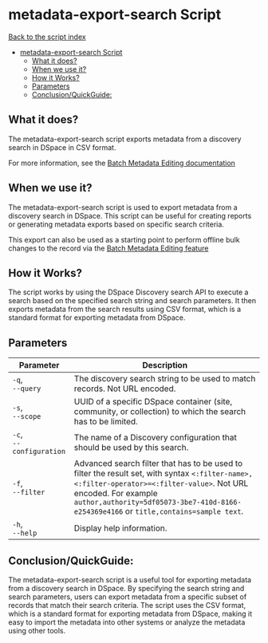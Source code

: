 # metadata-export-search Script
[Back to the script index](index.md)
<!-- TOC -->
* [metadata-export-search Script](#metadata-export-search-script)
  * [What it does?](#what-it-does)
  * [When we use it?](#when-we-use-it)
  * [How it Works?](#how-it-works)
  * [Parameters](#parameters)
  * [Conclusion/QuickGuide:](#conclusionquickguide)
<!-- TOC -->
## What it does?

The metadata-export-search script exports metadata from a discovery search in DSpace in CSV format.

For more information,
see the [Batch Metadata Editing documentation](https://wiki.lyrasis.org/display/DSDOC7x/Batch+Metadata+Editing)


## When we use it?

The metadata-export-search script is used to export metadata from a discovery search in DSpace. This script can be
useful for creating reports or generating metadata exports based on specific search criteria.

This export can also be used as a starting point
to perform offline bulk changes to the record via the [Batch Metadata Editing feature](https://wiki.lyrasis.org/display/DSDOC7x/Batch+Metadata+Editing)

## How it Works?

The script works by using the DSpace Discovery search API to execute a search based on the specified search string and
search parameters. It then exports metadata from the search results using CSV format, which
is a standard format for exporting metadata from DSpace.

## Parameters

| Parameter                    | Description                                                                                                                                                                                                                                                 |
|------------------------------|-------------------------------------------------------------------------------------------------------------------------------------------------------------------------------------------------------------------------------------------------------------|
| `-q`, <br/>`--query`         | The discovery search string to be used to match records. Not URL encoded.                                                                                                                                                                                   |
| `-s`, <br/>`--scope`         | UUID of a specific DSpace container (site, community, or collection) to which the search has to be limited.                                                                                                                                                 |
| `-c`, <br/>`--configuration` | The name of a Discovery configuration that should be used by this search.                                                                                                                                                                                   |
| `-f`, <br/>`--filter`        | Advanced search filter that has to be used to filter the result set, with syntax `<:filter-name>,<:filter-operator>=<:filter-value>`. Not URL encoded. For example `author,authority=5df05073-3be7-410d-8166-e254369e4166` or `title,contains=sample text`. |
| `-h`, <br/>`--help`          | Display help information.                                                                                                                                                                                                                                   |

## Conclusion/QuickGuide:

The metadata-export-search script is a useful tool for exporting metadata from a discovery search in DSpace. By
specifying the search string and search parameters, users can export metadata from a specific subset of records that
match their search criteria. The script uses the CSV format, which is a standard format for
exporting metadata from DSpace, making it easy to import the metadata into other systems or analyze the metadata using
other tools.
